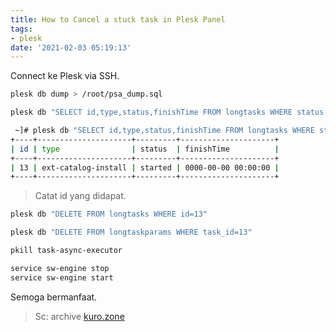 ```yaml
---
title: How to Cancel a stuck task in Plesk Panel
tags:
- plesk
date: '2021-02-03 05:19:13'
---
```


Connect ke Plesk via SSH.

```bash
plesk db dump > /root/psa_dump.sql
```

```bash
plesk db "SELECT id,type,status,finishTime FROM longtasks WHERE status <> 'done'"
```

```bash
 ~]# plesk db "SELECT id,type,status,finishTime FROM longtasks WHERE status <> 'done'"
+----+---------------------+---------+---------------------+
| id | type                | status  | finishTime          |
+----+---------------------+---------+---------------------+
| 13 | ext-catalog-install | started | 0000-00-00 00:00:00 |
+----+---------------------+---------+---------------------+
```

> Catat id yang didapat.

```bash
plesk db "DELETE FROM longtasks WHERE id=13"
```
```bash
plesk db "DELETE FROM longtaskparams WHERE task_id=13"
```

```bash
pkill task-async-executor
```

```bash
service sw-engine stop
service sw-engine start
```

Semoga bermanfaat.

> Sc: archive [kuro.zone](http://kuro.zone)
